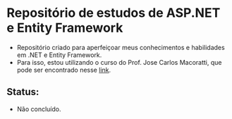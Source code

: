# Repositório de estudos de ASP.NET e Entity Framework
* Repositório criado para aperfeiçoar meus conhecimentos e habilidades em .NET e Entity Framework.
* Para isso, estou utilizando o curso do Prof. Jose Carlos Macoratti, que pode ser encontrado nesse [link](https://www.udemy.com/course/curso-web-api-asp-net-core-essencial/?couponCode=ST9MT71624).

## Status:
* Não concluído.

